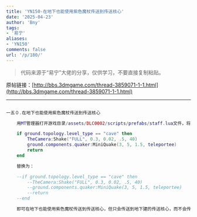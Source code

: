 ```yaml
---
title: 'YN150-在地下也能使用紫色魔杖传送到传送核心'
date: '2025-04-23'
author: 'Bny'
tags:
- '易宁'
aliases:
- 'YN150'
comments: false
url: '/p/180/'
---
```


> 代码来源于“易宁”大佬的分享，仅供学习，不要直接复制粘贴。

原帖链接：[http://bbs.3dmgame.com/thread-3859071-1-1.html](http://bbs.3dmgame.com/thread-3859071-1-1.html)

---

```lua  

一五０.在地下也能使用紫色魔杖传送到传送核心

	用MT管理器打开游戏目录/assets/DLC0002/scripts/prefabs/staff.lua文件，将下列内容：

	if ground.topology.level_type == "cave" then
		TheCamera:Shake("FULL", 0.3, 0.02, .5, 40)
		ground.components.quaker:MiniQuake(3, 5, 1.5, teleportee)	 
		return
	end

	替换为：

	--if ground.topology.level_type == "cave" then
		--TheCamera:Shake("FULL", 0.3, 0.02, .5, 40)
		--ground.components.quaker:MiniQuake(3, 5, 1.5, teleportee)	 
		--return
	--end

	即可在地下也能使用紫色魔杖传送到传送核心，但只会传送到地下建的传送核心，而不会传送到地上

```  

